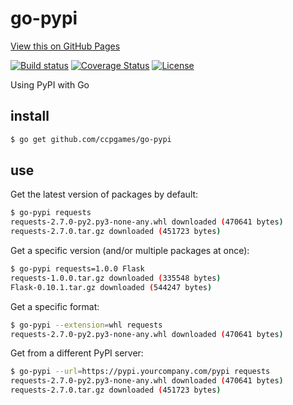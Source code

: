 # go-pypi

[View this on GitHub Pages](http://ccpgames.github.io/go-pypi/)

[![Build status](https://img.shields.io/travis/ccpgames/go-pypi.svg)](https://travis-ci.org/ccpgames/go-pypi)
[![Coverage Status](https://img.shields.io/coveralls/ccpgames/go-pypi.svg)](https://coveralls.io/r/ccpgames/go-pypi?branch=master)
[![License](https://img.shields.io/github/license/ccpgames/go-pypi.svg)](https://github.com/ccpgames/go-pypi/blob/master/LICENSE)

Using PyPI with Go

## install

```bash
$ go get github.com/ccpgames/go-pypi
```

## use

Get the latest version of packages by default:

```bash
$ go-pypi requests
requests-2.7.0-py2.py3-none-any.whl downloaded (470641 bytes)
requests-2.7.0.tar.gz downloaded (451723 bytes)
```

Get a specific version (and/or multiple packages at once):

```bash
$ go-pypi requests=1.0.0 Flask
requests-1.0.0.tar.gz downloaded (335548 bytes)
Flask-0.10.1.tar.gz downloaded (544247 bytes)
```

Get a specific format:

```bash
$ go-pypi --extension=whl requests
requests-2.7.0-py2.py3-none-any.whl downloaded (470641 bytes)
```

Get from a different PyPI server:

```bash
$ go-pypi --url=https://pypi.yourcompany.com/pypi requests
requests-2.7.0-py2.py3-none-any.whl downloaded (470641 bytes)
requests-2.7.0.tar.gz downloaded (451723 bytes)
```
